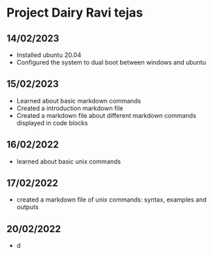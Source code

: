 # Project Dairy Ravi tejas

## 14/02/2023
- Installed ubuntu 20.04
- Configured the system to dual boot between windows and ubuntu

## 15/02/2023
- Learned about basic markdown commands
- Created a introduction markdown file
- Created a markdown file about different markdown commands displayed in code blocks

## 16/02/2022
- learned about basic unix commands

## 17/02/2022
- created a markdown file of unix commands: syntax, examples and outputs

## 20/02/2022
- d